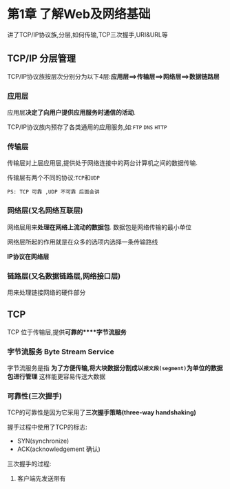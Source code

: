 # 第1章 了解Web及网络基础

讲了TCP/IP协议族,分层,如何传输,TCP三次握手,URI&URL等 

## TCP/IP 分层管理

TCP/IP协议族按层次分别分为以下4层:**应用层==>传输层==>网络层==>数据链路层**

###  应用层
应用层**决定了向用户提供应用服务时通信的活动**.

TCP/IP协议族内预存了各类通用的应用服务,如:`FTP` `DNS` `HTTP`

### 传输层
传输层对上层应用层,提供处于网络连接中的两台计算机之间的数据传输.  

传输层有两个不同的协议:`TCP`和`UDP`  

	PS: TCP 可靠 ,UDP 不可靠 后面会讲

### 网络层(又名网络互联层)

网络层用来**处理在网络上流动的数据包**. 数据包是网络传输的最小单位   

网络层所起的作用就是在众多的选项内选择一条传输路线  

**IP协议在网络层**

### 链路层(又名数据链路层,网络接口层)
用来处理链接网络的硬件部分    



## TCP 

TCP 位于传输层,提供**可靠的****字节流服务**  

###  字节流服务 Byte Stream Service
字节流服务是指 **为了方便传输,将大块数据分割成以`报文段(segment)`为单位的数据包进行管理** 这样能更容易传送大数据  

### 可靠性(三次握手)
TCP的可靠性是因为它采用了**三次握手策略(three-way handshaking)**  

握手过程中使用了TCP的标志:  
- SYN(synchronize)
- ACK(acknowledgement 确认)

三次握手的过程:  

1. 客户端先发送带有

